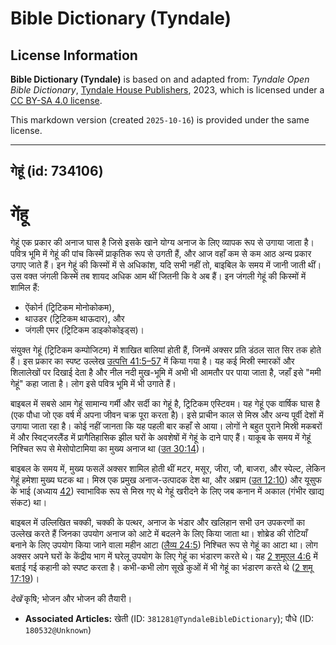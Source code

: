 # Bible Dictionary (Tyndale)

## License Information

**Bible Dictionary (Tyndale)** is based on and adapted from: _Tyndale Open Bible Dictionary_, [Tyndale House Publishers](https://tyndaleopenresources.com/), 2023, which is licensed under a [CC BY-SA 4.0 license](https://creativecommons.org/licenses/by-sa/4.0/legalcode.en).

This markdown version (created `2025-10-16`) is provided under the same license.



--------------------------------

## गेहूं (id: 734106)

गेंहू
=====

गेहूं एक प्रकार की अनाज घास है जिसे इसके खाने योग्य अनाज के लिए व्यापक रूप से उगाया जाता है। पवित्र भूमि में गेहूं की पांच किस्में प्राकृतिक रूप से उगती हैं, और आज वहाँ कम से कम आठ अन्य प्रकार उगाए जाते हैं। इन गेहूं की किस्मों में से अधिकांश, यदि सभी नहीं तो, बाइबिल के समय में जानी जाती थीं।उस वक्त जंगली किस्में तब शायद अधिक आम थीं जितनी कि वे अब हैं। इन जंगली गेहूं की किस्मों में शामिल हैं:

* ऐंकोर्न (ट्रिटिकम मोनोकोकम),
* थाउडर (ट्रिटिकम थाऊदार), और
* जंगली एमर (ट्रिटिकम डाइकोकोइड्स)।

संयुक्त गेहूं (ट्रिटिकम कम्पोजिटम) में शाखित बालियां होती हैं, जिनमें अक्सर प्रति डंठल सात सिर तक होते हैं। इस प्रकार का स्पष्ट उल्लेख [उत्पत्ति 41:5–57](https://ref.ly/Gen41:5-Gen41:57) में किया गया है। यह कई मिस्री स्मारकों और शिलालेखों पर दिखाई देता है और नील नदी मुख\-भूमि में अभी भी आमतौर पर पाया जाता है, जहाँ इसे "ममी गेहूं" कहा जाता है। लोग इसे पवित्र भूमि में भी उगाते हैं।

बाइबल में सबसे आम गेहूं सामान्य गर्मी और सर्दी का गेहूं है, ट्रिटिकम एस्टिवम। यह गेहूं एक वार्षिक घास है (एक पौधा जो एक वर्ष में अपना जीवन चक्र पूरा करता है)। इसे प्राचीन काल से मिस्र और अन्य पूर्वी देशों में उगाया जाता रहा है। कोई नहीं जानता कि यह पहली बार कहाँ से आया। लोगों ने बहुत पुराने मिस्री मकबरों में और स्विट्जरलैंड में प्रागैतिहासिक झील घरों के अवशेषों में गेहूं के दाने पाए हैं। याकूब के समय में गेहूं निश्चित रूप से मेसोपोटामिया का मुख्य अनाज था ([उत 30:14](https://ref.ly/Gen30:14))।

बाइबल के समय में, मुख्य फसलें अक्सर शामिल होती थीं मटर, मसूर, जीरा, जौ, बाजरा, और स्पेल्ट, लेकिन गेहूं हमेशा मुख्य घटक था। मिस्र एक प्रमुख अनाज\-उत्पादक देश था, और अब्राम ([उत 12:10](https://ref.ly/Gen12:10)) और यूसुफ के भाई (अध्याय [42](https://ref.ly/Gen42:1-Gen42:38)) स्वाभाविक रूप से मिस्र गए थे गेहूं खरीदने के लिए जब कनान में अकाल (गंभीर खाद्य संकट) था।

बाइबल में उल्लिखित चक्की, चक्की के पत्थर, अनाज के भंडार और खलिहान सभी उन उपकरणों का उल्लेख करते हैं जिनका उपयोग अनाज को आटे में बदलने के लिए किया जाता था। शोब्रेड की रोटियाँ बनाने के लिए उपयोग किया जाने वाला महीन आटा ([लैव्य 24:5](https://ref.ly/Lev24:5)) निश्चित रूप से गेहूं का आटा था। लोग अक्सर अपने घरों के केंद्रीय भाग में घरेलू उपयोग के लिए गेहूं का भंडारण करते थे। यह [2 शमूएल 4:6](https://ref.ly/2Sam4:6) में बताई गई कहानी को स्पष्ट करता है। कभी\-कभी लोग सूखे कुओं में भी गेहूं का भंडारण करते थे ([2 शमू 17:19](https://ref.ly/2Sam17:19))।

*देखें* कृषि; भोजन और भोजन की तैयारी। 

* **Associated Articles:** खेती (ID: `381281@TyndaleBibleDictionary`); पौधे (ID: `180532@Unknown`)

